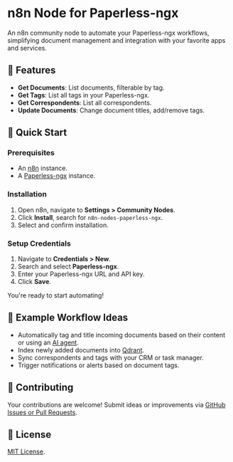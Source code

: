 # n8n Node for Paperless-ngx

An n8n community node to automate your Paperless-ngx workflows, simplifying document management and integration with your favorite apps and services.

## 📌 Features

* **Get Documents**: List documents, filterable by tag.
* **Get Tags**: List all tags in your Paperless-ngx.
* **Get Correspondents**: List all correspondents.
* **Update Documents**: Change document titles, add/remove tags.

## 🚀 Quick Start

### Prerequisites

* An [n8n](https://n8n.io) instance.
* A [Paperless-ngx](https://github.com/paperless-ngx/paperless-ngx) instance.

### Installation

1. Open n8n, navigate to **Settings > Community Nodes**.
2. Click **Install**, search for `n8n-nodes-paperless-ngx`.
3. Select and confirm installation.

### Setup Credentials

1. Navigate to **Credentials > New**.
2. Search and select **Paperless-ngx**.
3. Enter your Paperless-ngx URL and API key.
4. Click **Save**.

You're ready to start automating!

## 🎯 Example Workflow Ideas

* Automatically tag and title incoming documents based on their content or using an [AI agent](https://n8n.io/ai/).
* Index newly added documents into [Qdrant](https://qdrant.tech/).
* Sync correspondents and tags with your CRM or task manager.
* Trigger notifications or alerts based on document tags.

## 🤝 Contributing

Your contributions are welcome! Submit ideas or improvements via [GitHub Issues or Pull Requests](https://github.com/nielsmaerten/n8n-nodes-paperless-ngx).

## 📄 License

[MIT License](LICENSE.md).
